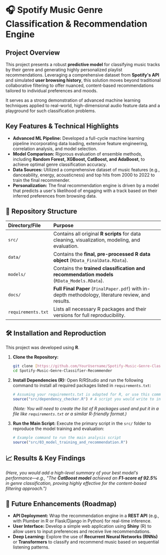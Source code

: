 # 🎧 Spotify Music Genre Classification & Recommendation Engine

## Project Overview
This project presents a robust **predictive model** for classifying music tracks by their genre and generating highly personalized playlist recommendations. Leveraging a comprehensive dataset from **Spotify's API** and simulated **user browsing history**, this solution moves beyond traditional collaborative filtering to offer nuanced, content-based recommendations tailored to individual preferences and moods.

It serves as a strong demonstration of advanced machine learning techniques applied to real-world, high-dimensional audio feature data and a playground for such classification problems.

## Key Features & Technical Highlights

* **Advanced ML Pipeline:** Developed a full-cycle machine learning pipeline incorporating data loading, extensive feature engineering, correlation analysis, and model selection.
* **Model Comparison:** Rigorous evaluation of ensemble methods, including **Random Forest, XGBoost, CatBoost, and AdaBoost**, to achieve optimal genre classification accuracy.
* **Data Sources:** Utilized a comprehensive dataset of music features (e.g., danceability, energy, acousticness) and top hits from 2000 to 2022 to train the final recommender.
* **Personalization:** The final recommendation engine is driven by a model that predicts a user's likelihood of engaging with a track based on their inferred preferences from browsing data.

## 📂 Repository Structure

| Directory/File | Purpose |
| :--- | :--- |
| `src/` | Contains all original **R scripts** for data cleaning, visualization, modeling, and evaluation. |
| `data/` | Contains the **final, pre-processed R data object** (`RData_FinalData.RData`). |
| `models/` | Contains the **trained classification and recommendation models** (`RData_Models.RData`). |
| `docs/` | **Full Final Paper** (`FinalPaper.pdf`) with in-depth methodology, literature review, and results. |
| `requirements.txt` | Lists all necessary R packages and their versions for full reproducibility. |

## 🛠️ Installation and Reproduction

This project was developed using **R**.

1.  **Clone the Repository:**
    ```bash
    git clone [https://github.com/YourUsername/Spotify-Music-Genre-Classifier-Recommender.git](https://github.com/YourUsername/Spotify-Music-Genre-Classifier-Recommender.git)
    cd Spotify-Music-Genre-Classifier-Recommender
    ```

2.  **Install Dependencies (R):**
    Open R/RStudio and run the following command to install all required packages listed in `requirements.txt`:
    ```R
    # Assuming your requirements.txt is adapted for R, or use this command to check dependencies
    source("src/dependency_checker.R") # A script you would write to install packages from a list
    ```
    *(Note: You will need to create the list of R packages used and put it in a file like `requirements.txt` or a similar R-friendly format.)*

3.  **Run the Main Script:**
    Execute the primary script in the `src/` folder to reproduce the model training and evaluation:
    ```R
    # Example command to run the main analysis script
    source("src/03_model_training_and_recommendation.R")
    ```

## 📈 Results & Key Findings

*(Here, you would add a high-level summary of your best model's performance—e.g., "The **CatBoost model** achieved an **F1-score of 92.5%** in genre classification, proving highly effective for the content-based filtering approach.")*

## 🚀 Future Enhancements (Roadmap)

* **API Deployment:** Wrap the recommendation engine in a **REST API** (e.g., with Plumber in R or Flask/Django in Python) for real-time inference.
* **User Interface:** Develop a simple web application using **Shiny** (R) to allow users to input preferences and receive live recommendations.
* **Deep Learning:** Explore the use of **Recurrent Neural Networks (RNNs)** or **Transformers** to classify and recommend music based on sequential listening patterns.
